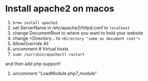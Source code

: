# Install apache2 on macos

1. `brew install apache2`
1. set ServerName in /etc/apache2/httpd.conf to `localhost`
1. change DocumentRoot to where you want to hold your website
1. change <Directory... to `<Directory "same as document root">`
1. AllowOverride All
1. uncomment # Virtual hosts
1. `sudo /usr/sbin/apachectl restart`

and then add php support!
1. uncomment "LoadModule php7_module"
